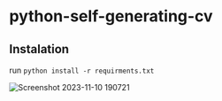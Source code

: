 # python-self-generating-cv

## Instalation 
run `python install -r requirments.txt`

![Screenshot 2023-11-10 190721](https://github.com/CristianBruma/python-self-generating-cv/assets/150460732/aaa2458a-8b83-4fd3-b1e1-3aad6982cbf5)
